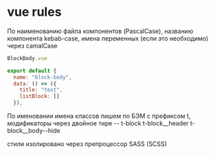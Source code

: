 # vue rules

По наименованию файла компонентов (PascalCase), названию компонента kebab-case, имена переменных (если это необходимо) через camalCase

```js
BlockBody.vue

export default {
  name: "block-body",
  data: () => ({
    title: "text", 
    listBlock: []
  }),
```

По именовании имена классов пишем по БЭМ с префиксом t, модификаторы через двойное тире --
t-block
t-block__header
t-block__body--hide

стили изолировано через препроцессор SASS (SCSS) 

<style lang="scss" scoped>
.t-block {
  &__header {

  }
  &__body {
    &—hide {
           
    }
  }
}
</style>

